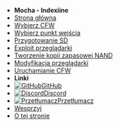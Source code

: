 - **Mocha - Indexiine**
- [Strona główna](../../../introduction)
- [Wybierz CFW](../../cfw-choice)
- [Wybierz punkt wejścia](../entrypoint-choice)
- [Przygotowanie SD](sd-preparation)
- [Exploit przeglądarki](browser-exploit)
- [Tworzenie kopii zapasowej NAND](nand-backup)
- [Modyfikacja przeglądarki](browser-modding)
- [Uruchamianie CFW](launching-cfw)
- **Linki**
- [![GitHub](https://icongr.am/simple/github.svg?color=808080&size=16)GitHub](https://github.com/hacks-guide/Guide-WiiU)
- [![Discord](https://icongr.am/simple/discord.svg?colored&size=16)Discord](https://discord.gg/C29hYvh)
- [![Przetłumacz](https://icongr.am/material/translate.svg?color=808080&size=16)Przetłumacz](https://hacks-guide.crowdin.com/u/projects/10)
- [Wesprzyj](../../../donations)
- [O tej stronie](../../../about)